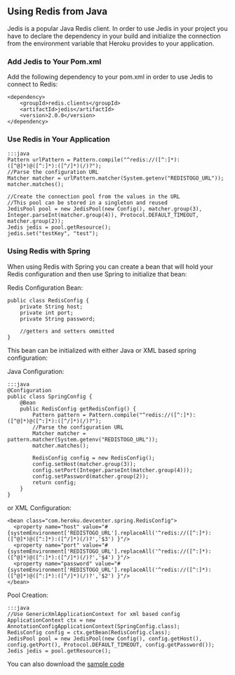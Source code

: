 ## Using Redis from Java

Jedis is a popular Java Redis client. In order to use Jedis in your project you have to declare the dependency in your build and initialize the connection from the environment variable that Heroku provides to your application.

### Add Jedis to Your Pom.xml

Add the following dependency to your pom.xml in order to use Jedis to connect to Redis:

    <dependency>
        <groupId>redis.clients</groupId>
        <artifactId>jedis</artifactId>
        <version>2.0.0</version>
    </dependency>

### Use Redis in Your Application

    :::java
    Pattern urlPattern = Pattern.compile("^redis://([^:]*):([^@]*)@([^:]*):([^/]*)(/)?");
    //Parse the configuration URL
    Matcher matcher = urlPattern.matcher(System.getenv("REDISTOGO_URL"));
    matcher.matches();
	
    //Create the connection pool from the values in the URL
    //This pool can be stored in a singleton and reused
    JedisPool pool = new JedisPool(new Config(), matcher.group(3), Integer.parseInt(matcher.group(4)), Protocol.DEFAULT_TIMEOUT, matcher.group(2));
    Jedis jedis = pool.getResource();
    jedis.set("testKey", "test");

### Using Redis with Spring

When using Redis with Spring you can create a bean that will hold your Redis configuration and then use Spring to initialize that bean:

Redis Configuration Bean:

    public class RedisConfig {
        private String host;
        private int port;
        private String password;

        //getters and setters ommitted
    }

This bean can be initialized with either Java or XML based spring configuration:

Java Configuration:

    :::java
    @Configuration
    public class SpringConfig {
        @Bean
        public RedisConfig getRedisConfig() {
            Pattern pattern = Pattern.compile("^redis://([^:]*):([^@]*)@([^:]*):([^/]*)(/)?");
            //Parse the configuration URL
            Matcher matcher = pattern.matcher(System.getenv("REDISTOGO_URL"));
            matcher.matches();
        
            RedisConfig config = new RedisConfig();
            config.setHost(matcher.group(3));
            config.setPort(Integer.parseInt(matcher.group(4)));
            config.setPassword(matcher.group(2));
            return config;
        }
    }

or XML Configuration:

    <bean class="com.heroku.devcenter.spring.RedisConfig">
      <property name="host" value="#{systemEnvironment['REDISTOGO_URL'].replaceAll('^redis://([^:]*):([^@]*)@([^:]*):([^/]*)(/)?','$3') }"/>
      <property name="port" value="#{systemEnvironment['REDISTOGO_URL'].replaceAll('^redis://([^:]*):([^@]*)@([^:]*):([^/]*)(/)?','$4') }"/>
      <property name="password" value="#{systemEnvironment['REDISTOGO_URL'].replaceAll('^redis://([^:]*):([^@]*)@([^:]*):([^/]*)(/)?','$2') }"/>
    </bean>

Pool Creation:

    :::java
    //Use GenericXmlApplicationContext for xml based config
    ApplicationContext ctx = new AnnotationConfigApplicationContext(SpringConfig.class);
    RedisConfig config = ctx.getBean(RedisConfig.class);
    JedisPool pool = new JedisPool(new Config(), config.getHost(), config.getPort(), Protocol.DEFAULT_TIMEOUT, config.getPassword());
    Jedis jedis = pool.getResource();

You can also download the [sample code](http://github.com/heroku/devcenter-redis-java)
